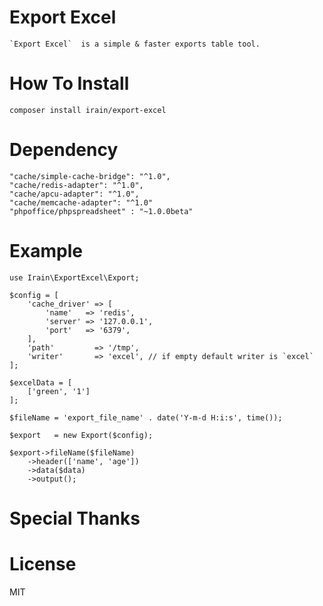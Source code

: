 # Export Excel
    `Export Excel`  is a simple & faster exports table tool.
# How To Install
    composer install irain/export-excel
# Dependency

    "cache/simple-cache-bridge": "^1.0",
    "cache/redis-adapter": "^1.0",
    "cache/apcu-adapter": "^1.0",
    "cache/memcache-adapter": "^1.0"
    "phpoffice/phpspreadsheet" : "~1.0.0beta"
    
# Example 
    
    use Irain\ExportExcel\Export;
    
    $config = [
        'cache_driver' => [
            'name'   => 'redis',
            'server' => '127.0.0.1',
            'port'   => '6379',
        ],
        'path'         => '/tmp',
        'writer'       => 'excel', // if empty default writer is `excel`
    ];
    
    $excelData = [
        ['green', '1']
    ];
    
    $fileName = 'export_file_name' . date('Y-m-d H:i:s', time());
 
    $export   = new Export($config);
    
    $export->fileName($fileName)
        ->header(['name', 'age'])
        ->data($data)
        ->output();
    
# Special Thanks
# License
MIT
